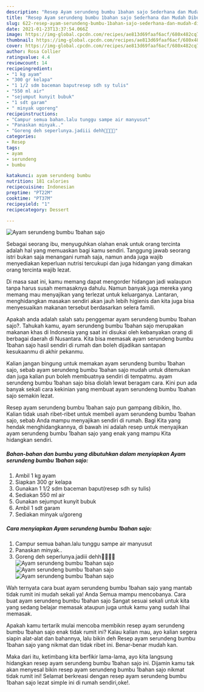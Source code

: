 ```yaml
---
description: "Resep Ayam serundeng bumbu 1bahan sajo Sederhana dan Mudah Dibuat"
title: "Resep Ayam serundeng bumbu 1bahan sajo Sederhana dan Mudah Dibuat"
slug: 622-resep-ayam-serundeng-bumbu-1bahan-sajo-sederhana-dan-mudah-dibuat
date: 2021-01-23T13:37:54.066Z
image: https://img-global.cpcdn.com/recipes/ae813d69faaf6acf/680x482cq70/ayam-serundeng-bumbu-1bahan-sajo-foto-resep-utama.jpg
thumbnail: https://img-global.cpcdn.com/recipes/ae813d69faaf6acf/680x482cq70/ayam-serundeng-bumbu-1bahan-sajo-foto-resep-utama.jpg
cover: https://img-global.cpcdn.com/recipes/ae813d69faaf6acf/680x482cq70/ayam-serundeng-bumbu-1bahan-sajo-foto-resep-utama.jpg
author: Rosa Collier
ratingvalue: 4.4
reviewcount: 14
recipeingredient:
- "1 kg ayam"
- "300 gr kelapa"
- "1 1/2 sdm baceman baputresep sdh sy tulis"
- "550 ml air"
- "sejumput kunyit bubuk"
- "1 sdt garam"
- " minyak ugoreng"
recipeinstructions:
- "Campur semua bahan.lalu tunggu sampe air manyusut"
- "Panaskan minyak.."
- "Goreng deh seperlunya.jadiii dehh🤤🤤🤤🤤"
categories:
- Resep
tags:
- ayam
- serundeng
- bumbu

katakunci: ayam serundeng bumbu 
nutrition: 181 calories
recipecuisine: Indonesian
preptime: "PT22M"
cooktime: "PT37M"
recipeyield: "1"
recipecategory: Dessert

---
```



![Ayam serundeng bumbu 1bahan sajo](https://img-global.cpcdn.com/recipes/ae813d69faaf6acf/680x482cq70/ayam-serundeng-bumbu-1bahan-sajo-foto-resep-utama.jpg)

Sebagai seorang ibu, menyuguhkan olahan enak untuk orang tercinta adalah hal yang memuaskan bagi kamu sendiri. Tanggung jawab seorang istri bukan saja menangani rumah saja, namun anda juga wajib menyediakan keperluan nutrisi tercukupi dan juga hidangan yang dimakan orang tercinta wajib lezat.

Di masa  saat ini, kamu memang dapat mengorder hidangan jadi walaupun tanpa harus susah memasaknya dahulu. Namun banyak juga mereka yang memang mau menyajikan yang terlezat untuk keluarganya. Lantaran, menghidangkan masakan sendiri akan jauh lebih higienis dan kita juga bisa menyesuaikan makanan tersebut berdasarkan selera famili. 



Apakah anda adalah salah satu penggemar ayam serundeng bumbu 1bahan sajo?. Tahukah kamu, ayam serundeng bumbu 1bahan sajo merupakan makanan khas di Indonesia yang saat ini disukai oleh kebanyakan orang di berbagai daerah di Nusantara. Kita bisa memasak ayam serundeng bumbu 1bahan sajo hasil sendiri di rumah dan boleh dijadikan santapan kesukaanmu di akhir pekanmu.

Kalian jangan bingung untuk memakan ayam serundeng bumbu 1bahan sajo, sebab ayam serundeng bumbu 1bahan sajo mudah untuk ditemukan dan juga kalian pun boleh membuatnya sendiri di tempatmu. ayam serundeng bumbu 1bahan sajo bisa diolah lewat beragam cara. Kini pun ada banyak sekali cara kekinian yang membuat ayam serundeng bumbu 1bahan sajo semakin lezat.

Resep ayam serundeng bumbu 1bahan sajo pun gampang dibikin, lho. Kalian tidak usah ribet-ribet untuk membeli ayam serundeng bumbu 1bahan sajo, sebab Anda mampu menyajikan sendiri di rumah. Bagi Kita yang hendak menghidangkannya, di bawah ini adalah resep untuk menyajikan ayam serundeng bumbu 1bahan sajo yang enak yang mampu Kita hidangkan sendiri.

<!--inarticleads1-->

##### Bahan-bahan dan bumbu yang dibutuhkan dalam menyiapkan Ayam serundeng bumbu 1bahan sajo:

1. Ambil 1 kg ayam
1. Siapkan 300 gr kelapa
1. Gunakan 1 1/2 sdm baceman baput(resep sdh sy tulis)
1. Sediakan 550 ml air
1. Gunakan sejumput kunyit bubuk
1. Ambil 1 sdt garam
1. Sediakan  minyak u/goreng




<!--inarticleads2-->

##### Cara menyiapkan Ayam serundeng bumbu 1bahan sajo:

1. Campur semua bahan.lalu tunggu sampe air manyusut
1. Panaskan minyak..
1. Goreng deh seperlunya.jadiii dehh🤤🤤🤤🤤
<img src="https://img-global.cpcdn.com/steps/aaae8857057379ef/160x128cq70/ayam-serundeng-bumbu-1bahan-sajo-langkah-memasak-3-foto.jpg" alt="Ayam serundeng bumbu 1bahan sajo"><img src="https://img-global.cpcdn.com/steps/675f0c6c471b15c4/160x128cq70/ayam-serundeng-bumbu-1bahan-sajo-langkah-memasak-3-foto.jpg" alt="Ayam serundeng bumbu 1bahan sajo"><img src="https://img-global.cpcdn.com/steps/6bb933124eb6fa5e/160x128cq70/ayam-serundeng-bumbu-1bahan-sajo-langkah-memasak-3-foto.jpg" alt="Ayam serundeng bumbu 1bahan sajo">



Wah ternyata cara buat ayam serundeng bumbu 1bahan sajo yang mantab tidak rumit ini mudah sekali ya! Anda Semua mampu mencobanya. Cara buat ayam serundeng bumbu 1bahan sajo Sangat sesuai sekali untuk kita yang sedang belajar memasak ataupun juga untuk kamu yang sudah lihai memasak.

Apakah kamu tertarik mulai mencoba membikin resep ayam serundeng bumbu 1bahan sajo enak tidak rumit ini? Kalau kalian mau, ayo kalian segera siapin alat-alat dan bahannya, lalu bikin deh Resep ayam serundeng bumbu 1bahan sajo yang nikmat dan tidak ribet ini. Benar-benar mudah kan. 

Maka dari itu, ketimbang kita berfikir lama-lama, ayo kita langsung hidangkan resep ayam serundeng bumbu 1bahan sajo ini. Dijamin kamu tak akan menyesal bikin resep ayam serundeng bumbu 1bahan sajo nikmat tidak rumit ini! Selamat berkreasi dengan resep ayam serundeng bumbu 1bahan sajo lezat simple ini di rumah sendiri,oke!.

